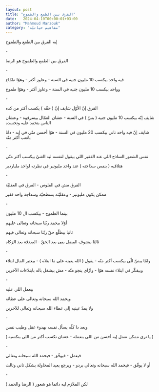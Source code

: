 ```yaml
---
layout: post
title: "الفرق بين الطمع والطموح"
date:   2024-04-10T00:00:01+03:00
author: "Mahmoud Marzouk"
category: "مفاهيم حياتيّة"
---
```



إيه الفرق بين الطمع والطموح

\-

الفرق بين الطمع والطموح هو الرضا

\-

فيه واحد بيكسب 10 مليون جنيه في السنة - وعاوز أكتر -
وهوّا طمّاع

وواحد بيكسب 10 مليون جنيه في السنة - وعاوز أكتر - وهوّا
طموح

\-

الفرق إنّ الأوّل شايف إنّ ( حقّه ) يكسب أكتر من كده

شايف إنّه بيكسب 10 مليون جنيه ( بسّ ) في السنة - عشان
العمّال بيسرقوه - وعشان الناس بتحقد عليه وتحسده

شايف إنّ فيه واحد تاني بيكسب 20 مليون في السنة - هوّا أحسن
منّي في إيه - دانا باتعب أكتر منّه

\-

نفس الشعور الساذج اللي عند الفقير اللي بيقول لنفسه ليه
الغنيّ بيكسب أكتر منّي

هتلاقيه ( بنفس سذاجته ) عند واحد مليونير في نظرته لواحد
ملياردير

\-

الفرق مش في الفلوس - الفرق في العقليّة

ممكن يكون مليونير - وعقليّته بسطحيّة وسذاجة واحد
فقير

\-

بينما الطموح - بيكسب ال 10 مليون

أوّلا بيحمد ربّنا سبحانه وتعالى عليهم

ثانيا بيطلّع حقّ ربّنا سبحانه وتعالى فيهم

ثالثا بيشوف الفضل بقى بعد الحقّ - الصدقة بعد
الزكاة

\-

ولمّا يبصّ للّي بيكسب أكتر منّه - يقول ( الله يعينه على ما
ابتلاه ) - بيعتبر المال ابتلاء

وبيفكّر في ابتلاء نفسه هوّا - وازّاي ينجو منّه - مش بيشغل
باله بابتلاءات الآخرين

\-

بيعمل اللي عليه

ويحمد الله سبحانه وتعالى على عطائه

ولا يمدّ عينيه إلى عطاء الله سبحانه وتعالى للآخرين

\-

وبعد دا كلّه يسأل نفسه بهدوء عقل وطيب نفس

( يا ترى ممكن نعمل إيه أحسن من اللي بنعمله - عشان نكسب
أكتر من اللي بنكسبه )

\-

فيعمل - فيوفّق - فيحمد الله سبحانه وتعالى

أو لا يوفّق - فيحمد الله سبحانه وتعالى بردو - ويرجع يعيد
المحاولة بشكل تاني وتالت

\-

لكن الملازم ليه دائما هو شعور ( الرضا والحمد )
